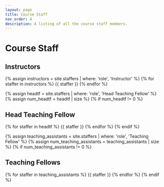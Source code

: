 ```yaml
---
layout: page
title: Course Staff
nav_order: 4
description: A listing of all the course staff members.
---
```


# Course Staff

## Instructors

{% assign instructors = site.staffers | where: 'role', 'Instructor' %}
{% for staffer in instructors %}
{{ staffer }}
{% endfor %}

{% assign headtf = site.staffers | where: 'role', 'Head Teaching Fellow' %}
{% assign num_headtf = headtf | size %}
{% if num_headtf != 0 %}
## Head Teaching Fellow

{% for staffer in headtf %}
{{ staffer }}
{% endfor %}
{% endif %}

{% assign teaching_assistants = site.staffers | where: 'role', 'Teaching Fellow' %}
{% assign num_teaching_assistants = teaching_assistants | size %}
{% if num_teaching_assistants != 0 %}
## Teaching Fellows

{% for staffer in teaching_assistants %}
{{ staffer }}
{% endfor %}
{% endif %}
